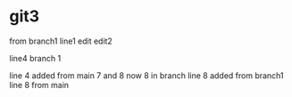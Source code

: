 # git3
from branch1 line1 edit
edit2

line4 branch 1

line 4 added from main 
7 and 8 now 8 in branch
line 8 added from branch1
line 8 from main 

